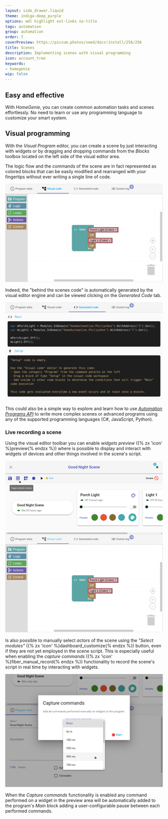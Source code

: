 ```yaml
---
layout: side_drawer.liquid
theme: indigo-deep_purple
options: mdl highlight ext-links no-title
tags: automation
group: automation
order: 7
coverPreview: https://picsum.photos/seed/docs!install/256/256
title: Scenes
description: Implementing scenes with visual programming
icon: account_tree
keywords:
- homegenie
wip: false
---
```



## Easy and effective   

With *HomeGenie*, you can create common automation tasks and scenes effortlessly.
No need to learn or use any programming language to customize your smart system.


## Visual programming

With the *Visual Program* editor, you can create a scene by just interacting with
widgets or by dragging and dropping commands from the *Blocks* toolbox located on the left
side of the visual editor area.

The logic flow and the commands of the scene are in fact represented as colored blocks that can be
easily modified and rearranged with your fingertips without ever writing a single line of
code.

<div class="media-container">
    <img src="images/visual_editor_03.png">
</div>


Indeed, the "behind the scenes code" is automatically generated by the visual editor engine
and can be viewed clicking on the *Generated Code* tab.

<div class="media-container">
    <img src="images/visual_editor_04.png">
</div>


This could also be a simple way to explore and learn how to use [*Automation Programs API*](../../../api/1.4/ape/annotated.html)
to write more complex scenes or advanced programs using any of the supported programming languages (C#, JavaScript, Python).


### Live recording a scene

Using the visual editor toolbar you can enable *widgets preview*
({% zx 'icon' %}preview{% endzx %}) where is possible to display and interact
with widgets of devices and other things involved in the scene's script.

<div class="media-container">
    <img src="images/visual_editor_06.png">
</div>

Is also possible to manually select *actors* of the scene using the *"Select modules"*
({% zx 'icon' %}dashboard_customize{% endzx %}) button, even if they are not yet
employed in the scene script. This is especially useful when enabling the
*capture commands* ({% zx 'icon' %}fiber_manual_record{% endzx %}) functionality
to record the scene's script in real time by interacting with widgets.

<div class="media-container">
    <img src="images/visual_editor_07.png">
</div>

When the *Capture commands* functionality is enabled any command performed on a widget
in the preview area will be automatically added to the program's *Main* block adding a
user-configurable pause between each performed commands.

<!--
TODO: 

### Using the blocks toolbox


---


## Client side scenes with HomeGenie Panel

(client side)

```
Example script recording -- UPnP media server and movie playback on a tv, with
a few light effects scene
```

....

-->
